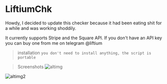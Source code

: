 # LiftiumChk 
Howdy, I decided to update this checker because it had been eating shit for a while and was working shoddily.

It currently supports Stripe and the Square API. If you don't have an API key you can buy one from me on telegram @liftium


> installation
`you don't need to install anything, the script is portable`


> Screenshots
![altimg](https://cdn.discordapp.com/attachments/1100745735500206090/1100793024386191391/image.png)

![altimg2](https://cdn.discordapp.com/attachments/1100745735500206090/1100793586557136896/image.png)








